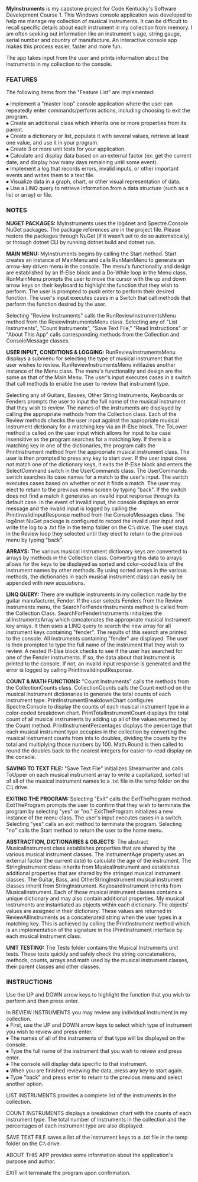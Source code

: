 **MyInstruments** is my capstone project for Code Kentucky's Software Development Course 1. 
This Windows console application was developed to help me manage my collection of musical instruments. 
It can be difficult to recall specific details about each instrument in my collection from memory. 
I am often seeking out information like an instrument's age, string gauge, serial number and country of manufacture. 
An interactive console app makes this process easier, faster and more fun.

The app takes input from the user and prints information about the instruments in my collection to the console.

### FEATURES
The following items from the "Feature List" are implemented:

⦁ Implement a "master loop" console application where the user can repeatedly enter commands/perform actions, including choosing to exit the program.  
⦁ Create an additional class which inherits one or more properties from its parent.  
⦁ Create a dictionary or list, populate it with several values, retrieve at least one value, and use it in your program.  
⦁ Create 3 or more unit tests for your application.  
⦁ Calculate and display data based on an external factor (ex: get the current date, and display how many days remaining until some event).  
⦁ Implement a log that records errors, invalid inputs, or other important events and writes them to a text file.  
⦁ Visualize data in a graph, chart, or other visual representation of data.  
⦁ Use a LINQ query to retrieve information from a data structure (such as a list or array) or file.  

### NOTES
**NUGET PACKAGES:** MyInstruments uses the log4net and Spectre.Console NuGet packages.
The package references are in the project file.
Please restore the packages through NuGet (if it wasn't set to do so automatically) or through dotnet CLI by running dotnet build and dotnet run. 

**MAIN MENU:** MyInstruments begins by calling the Start method.
Start creates an instance of MainMenu and calls RunMainMenu to generate an arrow-key driven menu in the console. 
The menu's functionality and design are established by an If-Else block and a Do-While loop in the Menu class.
RunMainMenu prompts the user to move the cursor with the up and down arrow keys on their keyboard to highlight the function that they wish to perform.
The user is prompted to push enter to perform their desired function.
The user's input executes cases in a Switch that call methods that perform the function desired by the user.

Selecting "Review Instruments" calls the RunReviewInstrumentsMenu method from the ReviewInstrumentsMenu class.
Selecting any of "List Instruments", "Count Instruments", "Save Text File," "Read Instructions" or "About This App" calls corresponding methods from the Collection and ConsoleMessage classes.

**USER INPUT, CONDITIONS & LOGGING:** RunReviewInstrumentsMenu displays a submenu for selecting the type of musical instrument that the user wishes to review.
RunReviewInstrumentsMenu initilazies another instance of the Menu class.
The menu's functionality and design are the same as that of the Main Menu.
The user's input executes cases in a switch that call methods to enable the user to review that instrument type.

Selecting any of Guitars, Basses, Other String Instruments, Keyboards or Fenders prompts the user to input the full name of the musical instrument that they wish to review.
The names of the instruments are displayed by calling the appropriate methods from the Collection class.
Each of the Review methods checks the user input against the appropriate musical instrument dictionary for a matching key via an If-Else block.
The ToLower method is called on the user input which allows for input to be case insensitive as the program searches for a matching key.
If there is a matching key in one of the dictionaries, the program calls the PrintInstrument method from the appropriate musical instrument class.
The user is then prompted to press any key to start over.
If the user input does not match one of the dictionary keys, it exits the If-Else block and enters the SelectCommand switch in the UserCommands class. 
The UserCommands switch searches its case names for a match to the user's input.
The switch executes cases based on whether or not it finds a match.
The user may elect to return to the previous menu screen by typing "back".
If the switch does not find a match it generates an invalid input response through its default case.
In the event of invalid input, the console displays an error message and the invalid input is logged by calling the PrintInvalidInputResponse method from the ConsoleMessages class.
The log4net NuGet package is configured to record the invalid user input and write the log to a .txt file in the temp folder on the C:\ drive.
The user stays in the Review loop they selected until they elect to return to the previous menu by typing "back".

**ARRAYS:** The various musical instrument dictionary keys are converted to arrays by methods in the Collection class.
Converting this data to arrays allows for the keys to be displayed as sorted and color-coded lists of the instrument names by other methods.
By using sorted arrays in the various methods, the dictionaries in each musical instrument class can easily be appended with new acquistions.

**LINQ QUERY:** There are multiple instruments in my collection made by the guitar manufacturer, Fender.
If the user selects Fenders from the Review Instruments menu, the SearchForFenderInstruments method is called from the Collection Class.
SearchForFenderInstruments initializes the allInstrumentsArray which concatenates the appropriate musical instrument key arrays.
It then uses a LINQ query to search the new array for all instrument keys containing "fender".
The results of this search are printed to the console.
All instruments containing "fender" are displayed.
The user is then prompted to type the full name of the instrument that they wish to review.
A nested If-Else block checks to see if the user has searched for one of the Fender instruments.
If so, the data about that instrument is printed to the console.
If not, an invalid input response is generated and the error is logged by calling PrintInvalidInputResponse.

**COUNT & MATH FUNCTIONS:** "Count Instruments" calls the methods from the CollectionCounts class.
CollectionCounts calls the Count method on the musical instrument dictionaries to generate the total counts of each instrument type.
PrintInstrumentBreakdownChart configures Spectre.Console to display the counts of each musical instrument type in a color-coded breakdown chart.
PrintTotalInstrumentCount displays the total count of all musical instruments by adding up all of the values returned by the Count method.
PrintInstrumentPercentages displays the percentage that each musical instrument type occupies in the collection by converting the musical instrument counts from ints to doubles, dividing the counts by the total and multiplying those numbers by 100.
Math.Round is then called to round the doubles back to the nearest integers for easier-to-read display on the console.

**SAVING TO TEXT FILE:** "Save Text File" initializes Streamwriter and calls ToUpper on each musical instrument array to write a capitalized, sorted list of all of the musical instrument names to a .txt file in the temp folder on the C:\ drive.

**EXITING THE PROGRAM:** Selecting "Exit" calls the ExitTheProgram method.
ExitTheProgram prompts the user to confirm that they wish to terminate the program by selecting "yes" or "no."
ExitTheProgram initializes a new instance of the menu class.
The user's input executes cases in a switch.
Selecting "yes" calls an exit method to terminate the program.
Selecting "no" calls the Start method to return the user to the home menu.

**ABSTRACTION, DICTIONARIES & OBJECTS:** The abstract MusicalInstrument class establishes properties that are shared by the various musical instrument classes. 
The InstrumentAge property uses an external factor (the current date) to calculate the age of the instrument. 
The StringInstrument class inherits from MusicalInstrument and establishes additional properties that are shared by the stringed musical instrument classes. 
The Guitar, Bass, and OtherStringInstrument musical instrument classes inherit from StringInstrument.
KeyboardInstrument inherits from MusicalInstrument.
Each of those musical instrument classes contains a unique dictionary and may also contain additional properties. 
My musical instruments are instantiated as objects within each dictionary. 
The objects' values are assigned in their dictionary. 
These values are returned in ReviewAllInstruments as a concatenated string when the user types in a matching key. 
This is achieved by calling the PrintInstrument method which is an implementation of the signature in the IPrintInstrument interface by each musical instrument class.

**UNIT TESTING:** The Tests folder contains the Musical Instruments unit tests. 
These tests quickly and safely check the string concatenations, methods, counts, arrays and math used by the musical instrument classes, their parent classes and other classes.

### INSTRUCTIONS
Use the UP and DOWN arrow keys to highlight the function that you wish to perform and then press enter.

In REVIEW INSTRUMENTS you may review any individual instrument in my collection.  
⦁ First, use the UP and DOWN arrow keys to select which type of instrument you wish to review and press enter.  
⦁ The names of all of the instruments of that type will be displayed on the console.  
⦁ Type the full name of the instrument that you wish to reivew and press enter.  
⦁ The console will display data specific to that instrument.  
⦁ When you are finished reviewing the data, press any key to start again.  
⦁ Type "back" and press enter to return to the previous menu and select another option.

LIST INSTRUMENTS provides a complete list of the instruments in the collection.

COUNT INSTRUMENTS displays a breakdown chart with the counts of each instrument type.
The total number of instruments in the collection and the percentages of each instrument type are also displayed.

SAVE TEXT FILE saves a list of the instrument keys to a .txt file in the temp folder on the C:\ drive.  

ABOUT THIS APP provides some information about the application's purpose and author.

EXIT will terminate the program upon confirmation.

